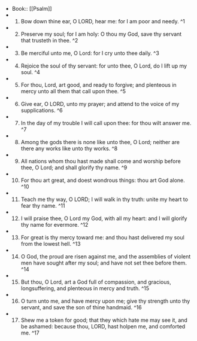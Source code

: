 - Book:: [[Psalm]]
- 1. Bow down thine ear, O LORD, hear me: for I am poor and needy. ^1
- 2. Preserve my soul; for I am holy: O thou my God, save thy servant that trusteth in thee. ^2
- 3. Be merciful unto me, O Lord: for I cry unto thee daily. ^3
- 4. Rejoice the soul of thy servant: for unto thee, O Lord, do I lift up my soul. ^4
- 5. For thou, Lord, art good, and ready to forgive; and plenteous in mercy unto all them that call upon thee. ^5
- 6. Give ear, O LORD, unto my prayer; and attend to the voice of my supplications. ^6
- 7. In the day of my trouble I will call upon thee: for thou wilt answer me. ^7
- 8. Among the gods there is none like unto thee, O Lord; neither are there any works like unto thy works. ^8
- 9. All nations whom thou hast made shall come and worship before thee, O Lord; and shall glorify thy name. ^9
- 10. For thou art great, and doest wondrous things: thou art God alone. ^10
- 11. Teach me thy way, O LORD; I will walk in thy truth: unite my heart to fear thy name. ^11
- 12. I will praise thee, O Lord my God, with all my heart: and I will glorify thy name for evermore. ^12
- 13. For great is thy mercy toward me: and thou hast delivered my soul from the lowest hell. ^13
- 14. O God, the proud are risen against me, and the assemblies of violent men have sought after my soul; and have not set thee before them. ^14
- 15. But thou, O Lord, art a God full of compassion, and gracious, longsuffering, and plenteous in mercy and truth. ^15
- 16. O turn unto me, and have mercy upon me; give thy strength unto thy servant, and save the son of thine handmaid. ^16
- 17. Shew me a token for good; that they which hate me may see it, and be ashamed: because thou, LORD, hast holpen me, and comforted me. ^17

